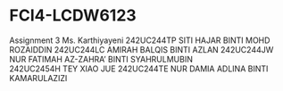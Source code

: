 # FCI4-LCDW6123
Assignment 3
Ms. Karthiyayeni
242UC244TP	SITI HAJAR BINTI MOHD ROZAIDDIN
242UC244LC	AMIRAH BALQIS BINTI AZLAN
242UC244JW	NUR FATIMAH AZ-ZAHRA’ BINTI SYAHRULMUBIN	
242UC2454H	TEY XIAO JUE
242UC244TE	NUR DAMIA ADLINA BINTI KAMARULAZIZI	
